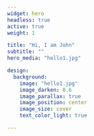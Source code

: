 ```yaml
---
widget: hero
headless: true
active: true
weight: 1

title: "Hi, I am John"
subtitle: ""
hero_media: "hello1.jpg" 

design:
  background:
    image: "hello1.jpg"
    image_darken: 0.6
    image_parallax: true
    image_position: center
    image_size: cover
    text_color_light: true

---
```


<!-- ---
widget: blank
headless: true
active: true
weight: 15

design:
  columns: "1"

html: | -->
<div id="dynamic-text" style="font-size: 2em; color: white; text-align: center;">
  <!-- 动态文字将显示在这里 -->
</div>

<script>
  const texts = ["Welcome to My Lab", "We Explore Science", "Join Us on Our Journey"];
  let count = 0;
  let index = 0;
  let currentText = '';
  let letter = '';

  (function type(){
    if (count === texts.length) {
      count = 0;
    }
    currentText = texts[count];
    letter = currentText.slice(0, ++index);

    document.getElementById('dynamic-text').textContent = letter;
    if (letter.length === currentText.length) {
      count++;
      index = 0;
      setTimeout(type, 2000);  // 2秒后切换到下一个文本
    } else {
      setTimeout(type, 200);  // 每200ms显示一个新字母
    }
  }());
</script>
<!-- --- -->